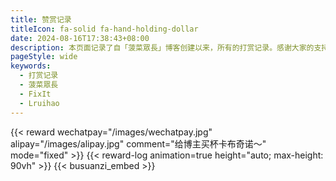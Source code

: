 ```yaml
---
title: 赞赏记录
titleIcon: fa-solid fa-hand-holding-dollar
date: 2024-08-16T17:38:43+08:00
description: 本页面记录了自「菠菜眾長」博客创建以来，所有的打赏记录。感谢大家的支持！
pageStyle: wide
keywords:
  - 打赏记录
  - 菠菜眾長
  - FixIt
  - Lruihao
---
```


{{< reward wechatpay="/images/wechatpay.jpg" alipay="/images/alipay.jpg" comment="给博主买杯卡布奇诺～" mode="fixed" >}}
{{< reward-log animation=true height="auto; max-height: 90vh" >}}
{{< busuanzi_embed >}}
